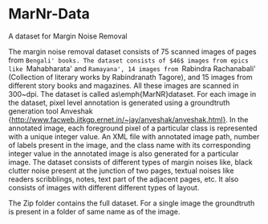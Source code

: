 # MarNr-Data
A dataset for Margin Noise Removal

The margin noise removal dataset consists of 75 scanned images of pages from `Bengali' books. The dataset consists of $46$ images from epics like `Mahabharata' and `Ramayana', 14 images from `Rabindra Rachanabali' (Collection of literary works by Rabindranath Tagore), and 15 images from different story books and magazines. All these images are scanned in 300~dpi.  The dataset is called as\emph{MarNR}dataset. For each image in the dataset, pixel level annotation is generated using a groundtruth generation tool Anveshak {http://www.facweb.iitkgp.ernet.in/~jay/anveshak/anveshak.html}. In the annotated image, each foreground pixel of a particular class is represented with a unique integer value. An XML file with annotated image path, number of labels present in the image, and the class name with its corresponding integer value in the annotated image is also generated for a particular image. The dataset consists of different types of margin noises like, black clutter noise present at the junction of two pages, textual noises like readers scribblings, notes, text part of the adjacent pages, etc. It also consists of images with different different types of layout. 



The Zip folder contains the full dataset. 
For a single image the groundtruth is present in a folder of same name as of the image.
